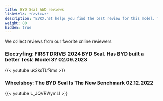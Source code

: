 ```yaml
---
title: BYD Seal AWD reviews
linktitle: "Reviews"
description: "EVKX.net helps you find the best review for this model. "
weight: 80
hidden: true
---
```

<object class="img-fluid" type="image/svg+xml" data="../modelnavigation.svg"></object>
We collect reviews from our [favorite online reviewers](/guides/evreviewers/)

### Electryfing: FIRST DRIVE: 2024 BYD Seal. Has BYD built a better Tesla Model 3? 02.09.2023

{{< youtube uk2ksTLfRms >}}

### Wheelsboy: The BYD Seal Is The New Benchmark 02.12.2022

{{< youtube U_JQVRWymLI >}}

